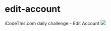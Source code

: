# edit-account
iCodeThis.com daily challenge - Edit Account
<img src="https://shismqklzntzxworibfn.supabase.co/storage/v1/object/public/previews/a38473d4-a5fa-462c-b1cc-9ecfc8734f4c.png">
